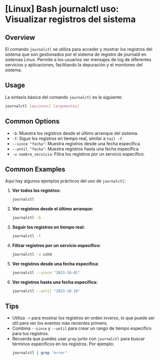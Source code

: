 # [Linux] Bash journalctl uso: Visualizar registros del sistema

## Overview
El comando `journalctl` se utiliza para acceder y mostrar los registros del sistema que son gestionados por el sistema de registro de journald en sistemas Linux. Permite a los usuarios ver mensajes de log de diferentes servicios y aplicaciones, facilitando la depuración y el monitoreo del sistema.

## Usage
La sintaxis básica del comando `journalctl` es la siguiente:

```bash
journalctl [opciones] [argumentos]
```

## Common Options
- `-b`: Muestra los registros desde el último arranque del sistema.
- `-f`: Sigue los registros en tiempo real, similar a `tail -f`.
- `--since "fecha"`: Muestra registros desde una fecha específica.
- `--until "fecha"`: Muestra registros hasta una fecha específica.
- `-u nombre_servicio`: Filtra los registros por un servicio específico.

## Common Examples
Aquí hay algunos ejemplos prácticos del uso de `journalctl`:

1. **Ver todos los registros:**
   ```bash
   journalctl
   ```

2. **Ver registros desde el último arranque:**
   ```bash
   journalctl -b
   ```

3. **Seguir los registros en tiempo real:**
   ```bash
   journalctl -f
   ```

4. **Filtrar registros por un servicio específico:**
   ```bash
   journalctl -u sshd
   ```

5. **Ver registros desde una fecha específica:**
   ```bash
   journalctl --since "2023-10-01"
   ```

6. **Ver registros hasta una fecha específica:**
   ```bash
   journalctl --until "2023-10-10"
   ```

## Tips
- Utiliza `-r` para mostrar los registros en orden inverso, lo que puede ser útil para ver los eventos más recientes primero.
- Combina `--since` y `--until` para crear un rango de tiempo específico para tus registros.
- Recuerda que puedes usar `grep` junto con `journalctl` para buscar términos específicos en los registros. Por ejemplo:
  ```bash
  journalctl | grep "error"
  ```